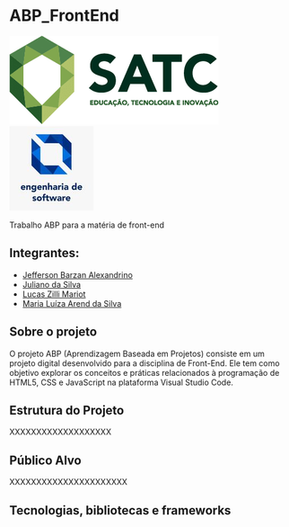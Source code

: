 # ABP_FrontEnd
![Logo](satclogo.png) ![Logo](englogo.jpg) 

Trabalho ABP para a matéria de front-end
## Integrantes:
- [Jefferson Barzan Alexandrino](https://github.com/JeffAlexandrino)
- [Juliano da Silva](https://github.com/)
- [Lucas Zilli Mariot](https://github.com/llucaszm)
- [Maria Luíza Arend da Silva](https://github.com/)

## Sobre o projeto
O projeto ABP (Aprendizagem Baseada em Projetos) consiste em um projeto digital desenvolvido para a disciplina de Front-End. Ele tem como objetivo explorar os conceitos e práticas relacionados à programação de HTML5, CSS e JavaScript na plataforma Visual Studio Code.

## Estrutura do Projeto 
XXXXXXXXXXXXXXXXXXX

## Público Alvo
XXXXXXXXXXXXXXXXXXXXXX

## Tecnologias, bibliotecas e frameworks



